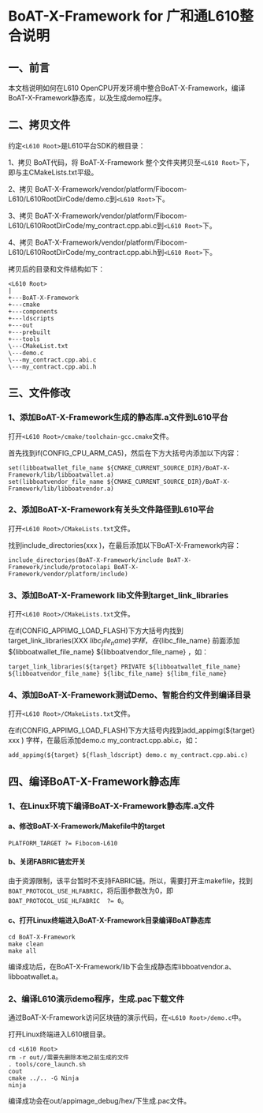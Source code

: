 # BoAT-X-Framework for 广和通L610整合说明


## 一、前言

本文档说明如何在L610 OpenCPU开发环境中整合BoAT-X-Framework，编译BoAT-X-Framework静态库，以及生成demo程序。


## 二、拷贝文件

约定`<L610 Root>`是L610平台SDK的根目录：

1、拷贝 BoAT代码，将 BoAT-X-Framework 整个文件夹拷贝至`<L610 Root>`下，即与主CMakeLists.txt平级。

2、拷贝 BoAT-X-Framework/vendor/platform/Fibocom-L610/L610RootDirCode/demo.c到`<L610 Root>`下。

3、拷贝 BoAT-X-Framework/vendor/platform/Fibocom-L610/L610RootDirCode/my_contract.cpp.abi.c到`<L610 Root>`下。

4、拷贝 BoAT-X-Framework/vendor/platform/Fibocom-L610/L610RootDirCode/my_contract.cpp.abi.h到`<L610 Root>`下。


拷贝后的目录和文件结构如下：
```
<L610 Root>
|
+---BoAT-X-Framework
+---cmake
+---components
+---ldscripts
+---out
+---prebuilt
+---tools
\---CMakeList.txt
\---demo.c
\---my_contract.cpp.abi.c
\---my_contract.cpp.abi.h
```


## 三、文件修改

### 1、添加BoAT-X-Framework生成的静态库.a文件到L610平台

  打开`<L610 Root>/cmake/toolchain-gcc.cmake`文件。
  
  首先找到if(CONFIG_CPU_ARM_CA5)，然后在下方大括号内添加以下内容：
  ```
  set(libboatwallet_file_name ${CMAKE_CURRENT_SOURCE_DIR}/BoAT-X-Framework/lib/libboatwallet.a)
  set(libboatvendor_file_name ${CMAKE_CURRENT_SOURCE_DIR}/BoAT-X-Framework/lib/libboatvendor.a)
  ```

### 2、添加BoAT-X-Framework有关头文件路径到L610平台

  打开`<L610 Root>/CMakeLists.txt`文件。
  
  找到include_directories(xxx )，在最后添加以下BoAT-X-Framework内容：
  ```
  include_directories(BoAT-X-Framework/include BoAT-X-Framework/include/protocolapi BoAT-X-Framework/vendor/platform/include)
  ```

### 3、添加BoAT-X-Framework lib文件到target_link_libraries

  打开`<L610 Root>/CMakeLists.txt`文件。
  
  在if(CONFIG_APPIMG_LOAD_FLASH)下方大括号内找到target_link_libraries(XXX ${libc_file_name}) 字样，在${libc_file_name} 前面添加 ${libboatwallet_file_name} ${libboatvendor_file_name} ，如：
  ```
  target_link_libraries(${target} PRIVATE ${libboatwallet_file_name} ${libboatvendor_file_name} ${libc_file_name} ${libm_file_name} 
  ```

### 4、添加BoAT-X-Framework测试Demo、智能合约文件到编译目录

  打开`<L610 Root>/CMakeLists.txt`文件。

  在if(CONFIG_APPIMG_LOAD_FLASH)下方大括号内找到add_appimg(${target} xxx ) 字样，在最后添加demo.c my_contract.cpp.abi.c，如：
  ```
  add_appimg(${target} ${flash_ldscript} demo.c my_contract.cpp.abi.c)
  ```

## 四、编译BoAT-X-Framework静态库

### 1、在Linux环境下编译BoAT-X-Framework静态库.a文件

   #### a、修改BoAT-X-Framework/Makefile中的target
   ```
   PLATFORM_TARGET ?= Fibocom-L610
   ```

   #### b、关闭FABRIC链宏开关  

   由于资源限制，该平台暂时不支持FABRIC链。所以，需要打开主makefile，找到`BOAT_PROTOCOL_USE_HLFABRIC`，将后面参数改为0，即`BOAT_PROTOCOL_USE_HLFABRIC  ?= 0`。
   
   #### c、打开Linux终端进入BoAT-X-Framework目录编译BoAT静态库
   ```
   cd BoAT-X-Framework
   make clean
   make all
   ```
   
   编译成功后，在BoAT-X-Framework/lib下会生成静态库libboatvendor.a、libboatwallet.a。
   

### 2、编译L610演示demo程序，生成.pac下载文件

   通过BoAT-X-Framework访问区块链的演示代码，在`<L610 Root>/demo.c`中。
   
   打开Linux终端进入L610根目录。
   ```
   cd <L610 Root>
   rm -r out//需要先删除本地之前生成的文件
   . tools/core_launch.sh
   cout
   cmake ../.. -G Ninja
   ninja
   ```
   编译成功会在out/appimage_debug/hex/下生成.pac文件。	
